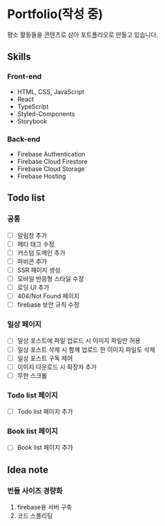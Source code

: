 # Portfolio(작성 중)
평소 활동들을 콘텐츠로 삼아 포트폴리오로 만들고 있습니다.
## Skills
### Front-end
+ HTML, CSS, JavaScript
+ React
+ TypeScript
+ Styled-Components
+ Storybook

### Back-end
+ Firebase Authentication
+ Firebase Cloud Firestore
+ Firebase Cloud Storage
+ Firebase Hosting

## Todo list
### 공통
- [ ] 알림창 추가
- [ ] 메타 태그 수정
- [ ] 커스텀 도메인 추가
- [ ] 파비콘 추가
- [ ] SSR 페이지 생성
- [ ] 모바일 반응형 스타일 수정
- [ ] 로딩 UI 추가
- [ ] 404/Not Found 페이지 
- [ ] firebase 보안 규칙 수정

### 일상 페이지
- [ ] 일상 포스트에 파일 업로드 시 이미지 파일만 허용
- [ ] 일상 포스트 삭제 시 함께 업로드 한 이미지 파일도 삭제
- [ ] 일상 포스트 구독 제어
- [ ] 이미지 다운로드 시 확장자 추가
- [ ] 무한 스크롤 

### Todo list 페이지
- [ ] Todo list 페이지 추가

### Book list 페이지
- [ ] Book list 페이지 추가

## Idea note
### 번들 사이즈 경량화  
1. firebase용 서버 구축
2. 코드 스플리팅
